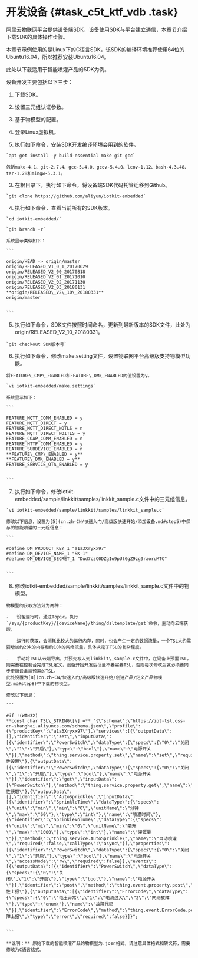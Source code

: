 # 开发设备 {#task_c5t_ktf_vdb .task}

阿里云物联网平台提供设备端SDK，设备使用SDK与平台建立通信，本章节介绍下载SDK的具体操作步骤。

本章节示例使用的是Linux下的C语言SDK，该SDK的编译环境推荐使用64位的Ubuntu16.04，所以推荐安装Ubuntu16.04。

此处以下载适用于智能喷灌产品的SDK为例。

设备开发主要包括以下三步：

1.  下载SDK。
2.  设置三元组认证参数。
3.  基于物模型的配置。

1.   登录Linux虚拟机。 
2.   执行如下命令，安装SDK开发编译环境会用到的软件。 

    `apt-get install -y build-essential make git gcc`

    包括make-4.1、git-2.7.4、gcc-5.4.0、gcov-5.4.0、lcov-1.12、bash-4.3.48、 tar-1.28和mingw-5.3.1。

3.   在根目录下，执行如下命令，将设备端SDK代码托管迁移到Github。 

    `git clone https://github.com/aliyun/iotkit-embedded`

4.   执行如下命令，查看当前所有的SDK版本。 

    `cd iotkit-embedded/`

    `git branch -r`

    系统显示类似如下：

    ```
    
    origin/HEAD -> origin/master
    origin/RELEASED_V1_0_1_20170629
    origin/RELEASED_V2_00_20170818
    origin/RELEASED_V2_01_20171010
    origin/RELEASED_V2_02_20171130
    origin/RELEASED_V2_03_20180131
    **origin/RELEASED\_V2\_10\_20180331**
    origin/master
    
    
    ```

5.   执行如下命令，SDK文件按照时间命名，更新到最新版本的SDK文件，此处为origin/RELEASED\_V2\_10\_20180331。 

    `git checkout SDK版本号`

6.   执行如下命令，修改make.setting文件，设置物联网平台高级版支持物模型功能。 

    将FEATURE\_CMP\_ENABLED和FEATURE\_DM\_ENABLED的值设置为y。

    `vi iotkit-embedded/make.settings`

    系统显示如下：

    ```
    
    FEATURE_MQTT_COMM_ENABLED = y
    FEATURE_MQTT_DIRECT = y
    FEATURE_MQTT_DIRECT_NOTLS = n
    FEATURE_MQTT_DIRECT_NOITLS = y
    FEATURE_COAP_COMM_ENABLED = n
    FEATURE_HTTP_COMM_ENABLED = y
    FEATURE_SUBDEVICE_ENABLED = n
    **FEATURE\_CMP\_ENABLED = y**
    **FEATURE\_DM\_ENABLED = y**
    FEATURE_SERVICE_OTA_ENABLED = y
    
    
    ```

7.   执行如下命令，修改iotkit-embedded/sample/linkkit/samples/linkkit\_sample.c文件中的三元组信息。 

    `vi iotkit-embedded/sample/linkkit/samples/linkkit_sample.c`

    修改以下信息，设置为[5](cn.zh-CN/快速入门/高级版快速开始/添加设备.md#step5)中保存的智能喷灌的三元组信息：

    ```
    
    #define DM_PRODUCT_KEY_1 "a1a3Xryxx97"
    #define DM_DEVICE_NAME_1 "SK-1"
    #define DM_DEVICE_SECRET_1 "Dud7czC0DZgIo9pUlGgZ9zg9raoruMTC"
    
    
    ```

8.   修改iotkit-embedded/sample/linkkit/samples/linkkit\_sample.c文件中的物模型。 

    物模型的获取方法分为两种：

    -   设备运行时，通过Topic，执行`/sys/{productKey}/{deviceName}/thing/dsltemplate/get`命令，主动向云端获取。

        运行时获取，会消耗比较大的运行内存，同时，也会产生一定的数据流量，一个TSL大约需要增加约20k的内存和约10k的网络流量，具体决定于TSL的复杂程度。

    -   手动将TSL从云端导出，并预先写入到linkkit\_sample.c文件中，在设备上预置TSL，则需要在控制台完成TSL定义，设备开始开发后尽量不要需要TSL，否则每次修改后就必须要同步更新设备端预置的TSL。
    此处设置为[8](cn.zh-CN/快速入门/高级版快速开始/创建产品/定义产品物模型.md#step8)中下载的物模型。

    修改以下信息：

    ```
    
    #if !(WIN32)
    **const char TSL\_STRING\[\] =** "{\"schema\":\"https://iot-tsl.oss-cn-shanghai.aliyuncs.com/schema.json\",\"profile\":{\"productKey\":\"a1a3Xryxx97\"},\"services\":[{\"outputData\":[],\"identifier\":\"set\",\"inputData\":[{\"identifier\":\"PowerSwitch\",\"dataType\":{\"specs\":{\"0\":\"关闭\",\"1\":\"开启\"},\"type\":\"bool\"},\"name\":\"电源开关\"}],\"method\":\"thing.service.property.set\",\"name\":\"set\",\"required\":true,\"callType\":\"sync\",\"desc\":\"属性设置\"},{\"outputData\":[{\"identifier\":\"PowerSwitch\",\"dataType\":{\"specs\":{\"0\":\"关闭\",\"1\":\"开启\"},\"type\":\"bool\"},\"name\":\"电源开关\"}],\"identifier\":\"get\",\"inputData\":[\"PowerSwitch\"],\"method\":\"thing.service.property.get\",\"name\":\"get\",\"required\":true,\"callType\":\"sync\",\"desc\":\"属性获取\"},{\"outputData\":[],\"identifier\":\"AutoSprinkle\",\"inputData\":[{\"identifier\":\"SprinkleTime\",\"dataType\":{\"specs\":{\"unit\":\"min\",\"min\":\"0\",\"unitName\":\"分钟\",\"max\":\"60\"},\"type\":\"int\"},\"name\":\"喷灌时间\"},{\"identifier\":\"SprinkleVolume\",\"dataType\":{\"specs\":{\"unit\":\"mL\",\"min\":\"0\",\"unitName\":\"毫升\",\"max\":\"1000\"},\"type\":\"int\"},\"name\":\"灌溉量\"}],\"method\":\"thing.service.AutoSprinkle\",\"name\":\"自动喷灌\",\"required\":false,\"callType\":\"async\"}],\"properties\":[{\"identifier\":\"PowerSwitch\",\"dataType\":{\"specs\":{\"0\":\"关闭\",\"1\":\"开启\"},\"type\":\"bool\"},\"name\":\"电源开关\",\"accessMode\":\"rw\",\"required\":false}],\"events\":[{\"outputData\":[{\"identifier\":\"PowerSwitch\",\"dataType\":{\"specs\":{\"0\":\"关
    闭\",\"1\":\"开启\"},\"type\":\"bool\"},\"name\":\"电源开关\"}],\"identifier\":\"post\",\"method\":\"thing.event.property.post\",\"name\":\"post\",\"type\":\"info\",\"required\":true,\"desc\":\"属性上报\"},{\"outputData\":[{\"identifier\":\"ErrorCode\",\"dataType\":{\"specs\":{\"0\":\"电压异常\",\"1\":\"电流过大\",\"2\":\"网络故障\"},\"type\":\"enum\"},\"name\":\"故障代码\"}],\"identifier\":\"ErrorCode\",\"method\":\"thing.event.ErrorCode.post\",\"name\":\"故障上报\",\"type\":\"error\",\"required\":false}]}";
    
    
    ```

    **说明：** 原始下载的智能喷灌产品的物模型为.josn格式，请注意具体格式和转义符，需要修改为C语言格式。


